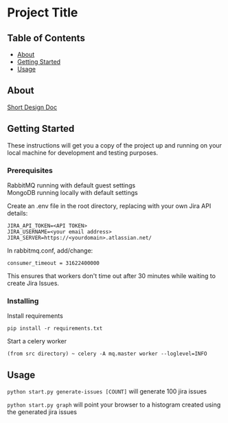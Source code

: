 # Project Title

## Table of Contents

- [About](#about)
- [Getting Started](#getting_started)
- [Usage](#usage)

## About <a name = "about"></a>

[Short Design Doc](https://docs.google.com/document/d/1Nc8SLw_fXM4dxmLg6qsIjWm96jjBqoFhLAxrhBgkhpA/edit?usp=sharing)

## Getting Started <a name = "getting_started"></a>

These instructions will get you a copy of the project up and running on your local machine for development and testing purposes. 

### Prerequisites

RabbitMQ running with default guest settings  
MongoDB running locally with default settings  

Create an .env file in the root directory, replacing with your own Jira API details:

```
JIRA_API_TOKEN=<API TOKEN>
JIRA_USERNAME=<your email address>
JIRA_SERVER=https://<yourdomain>.atlassian.net/
```

In rabbitmq.conf, add/change:

```
consumer_timeout = 31622400000
```

This ensures that workers don't time out after 30 minutes while waiting to create Jira Issues.

### Installing

Install requirements

```
pip install -r requirements.txt
```

Start a celery worker

```
(from src directory) ~ celery -A mq.master worker --loglevel=INFO      
```

## Usage <a name = "usage"></a>

```python start.py generate-issues [COUNT]```
 will generate 100 jira issues

```python start.py graph``` 
will point your browser to a histogram created using the generated jira issues
